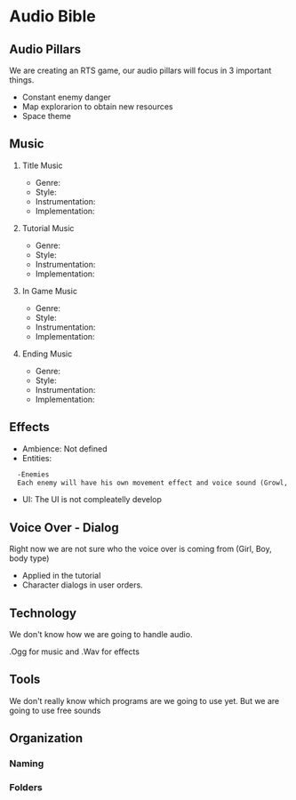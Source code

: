 # Audio Bible

## Audio Pillars
We are creating an RTS game, our audio pillars will focus in 3 important things.
- Constant enemy danger
- Map explorarion to obtain new resources
- Space theme 

## Music
1. Title Music

    - Genre:
    - Style:
    - Instrumentation:
    - Implementation:
 
2. Tutorial Music
    - Genre:
    - Style:
    - Instrumentation:
    - Implementation:
  
 3. In Game Music
    - Genre:
    - Style:
    - Instrumentation:
    - Implementation:
  
 4. Ending Music
    - Genre:
    - Style:
    - Instrumentation:
    - Implementation:

## Effects
- Ambience: Not defined
- Entities:
```markdown
  -Enemies
  Each enemy will have his own movement effect and voice sound (Growl, Voice...) 
```
- UI: The UI is not compleatelly develop

## Voice Over - Dialog
Right now we are not sure who the voice over is coming from (Girl, Boy, body type)
- Applied in the tutorial 
- Character dialogs in user orders.

## Technology
We don't know how we are going to handle audio.

.Ogg for music and .Wav for effects 

## Tools
We don't really know which programs are we going to use yet.
But we are going to use free sounds

## Organization

### Naming

### Folders

